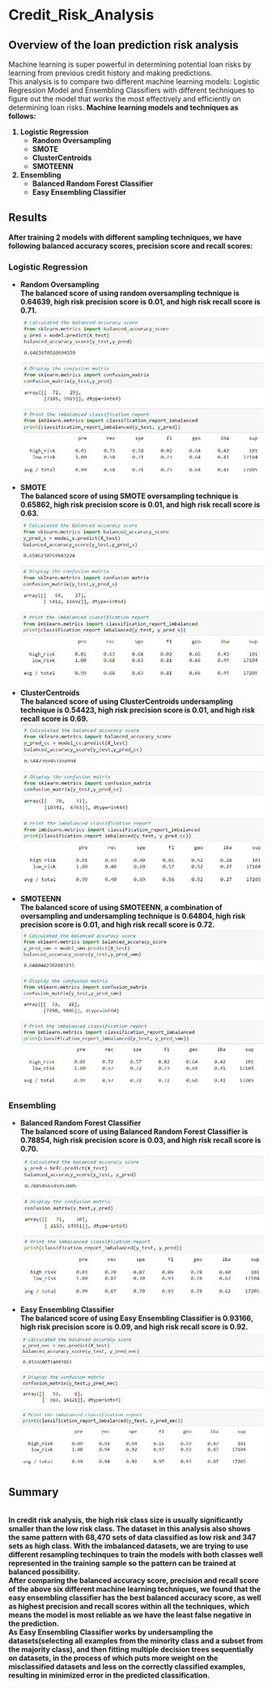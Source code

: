 # Credit_Risk_Analysis
## Overview of the loan prediction risk analysis
Machine learning is super powerful in determining potential loan risks by learning from previous credit history and making predictions. 
<br> This analysis is to compare two different machine learning models: Logistic Regression Model and Ensembling Classifiers with different techniques to figure out the model that works the most effectively and efficiently on determining loan risks. <Strong>Machine learning models and techniques as follows:</Stong>

1. Logistic Regression
    - Random Oversampling
    - SMOTE
    - ClusterCentroids
    - SMOTEENN
2. Ensembling
    - Balanced Random Forest Classifier
    - Easy Ensembling Classifier

## Results
After training 2 models with different sampling techniques, we have following balanced accuracy scores, precision score and recall scores:
### Logistic Regression
- Random Oversampling
<br>The balanced score of using random oversampling technique is 0.64639, high risk precision score is 0.01, and high risk recall score is 0.71.
![Random_Oversampling](Resources/Random_Oversampling.png)

- SMOTE
<br>The balanced score of using SMOTE oversampling technique is 0.65862, high risk precision score is 0.01, and high risk recall score is 0.63.
![SMOTE_Oversampling](Resources/SMOTE_Oversampling.png)

- ClusterCentroids
<br>The balanced score of using ClusterCentroids undersampling technique is 0.54423, high risk precision score is 0.01, and high risk recall score is 0.69.
![Undersampling](Resources/Undersampling.png)

- SMOTEENN
<br>The balanced score of using SMOTEENN, a combination of oversampling and undersampling technique is 0.64804, high risk precision score is 0.01, and high risk recall score is 0.72.
![SMOTEENN](Resources/SMOTEENN.png)

### Ensembling
- Balanced Random Forest Classifier
<br>The balanced score of using Balanced Random Forest Classifier is 0.78854, high risk precision score is 0.03, and high risk recall score is 0.70.
![BalancedRandomForestClassifier](Resources/BalancedRandomForestClassifier.png)

- Easy Ensembling Classifier
<br>The balanced score of using Easy Ensembling Classifier is 0.93166, high risk precision score is 0.09, and high risk recall score is 0.92.
![EasyEnsemblingClassifier](Resources/EasyEnsemblingClassifier.png)

## Summary
<br>In credit risk analysis, the high risk class size is usually significantly smaller than the low risk class. The dataset in this analysis also shows the same pattern with 68,470 sets of data classified as low risk and 347 sets as high class. With the imbalanced datasets, we are trying to use different resampling techinques to train the models with both classes well represented in the training sample so the pattern can be trained at balanced possibility.
<br>After comparing the balanced accuracy score, precision and recall score of the above six different machine learning techniques, we found that the <strong>easy ensembling classifier</strong> has the best balanced accuracy score, as well as highest precision and recall scores within all the techniques, which means the model is most reliable as we have the least false negative in the prediction. 
<br>As Easy Ensembling Classifier works by undersampling the datasets(selecting all examples from the minority class and a subset from the majority class), and then fitting multiple decision trees sequentially on datasets, in the process of which puts more weight on the misclassified datasets and less on the correctly classified examples, resulting in minimized error in the predicted classification. 
